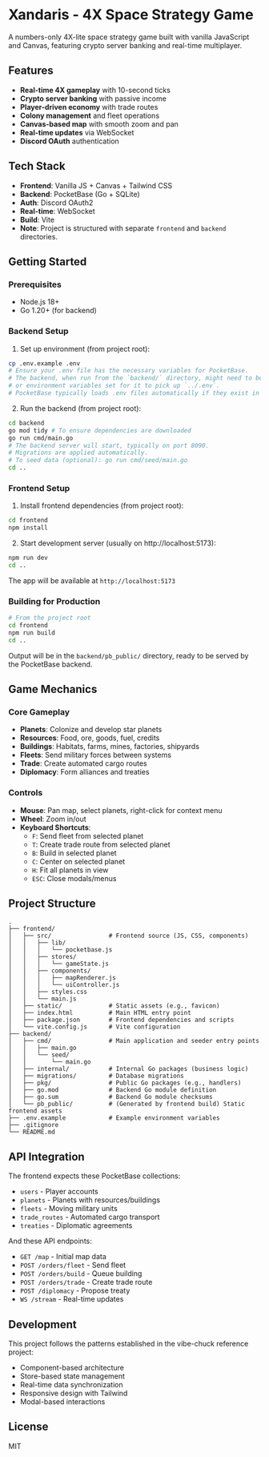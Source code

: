 # Xandaris - 4X Space Strategy Game

A numbers-only 4X-lite space strategy game built with vanilla JavaScript and Canvas, featuring crypto server banking and real-time multiplayer.

## Features

- **Real-time 4X gameplay** with 10-second ticks
- **Crypto server banking** with passive income
- **Player-driven economy** with trade routes
- **Colony management** and fleet operations
- **Canvas-based map** with smooth zoom and pan
- **Real-time updates** via WebSocket
- **Discord OAuth** authentication

## Tech Stack

- **Frontend**: Vanilla JS + Canvas + Tailwind CSS
- **Backend**: PocketBase (Go + SQLite)
- **Auth**: Discord OAuth2
- **Real-time**: WebSocket
- **Build**: Vite
- **Note**: Project is structured with separate `frontend` and `backend` directories.

## Getting Started

### Prerequisites

- Node.js 18+
- Go 1.20+ (for backend)

### Backend Setup

1. Set up environment (from project root):
```bash
cp .env.example .env
# Ensure your .env file has the necessary variables for PocketBase.
# The backend, when run from the `backend/` directory, might need to be configured
# or environment variables set for it to pick up `../.env`.
# PocketBase typically loads .env files automatically if they exist in its execution directory.
```

2. Run the backend (from project root):
```bash
cd backend
go mod tidy # To ensure dependencies are downloaded
go run cmd/main.go
# The backend server will start, typically on port 8090.
# Migrations are applied automatically.
# To seed data (optional): go run cmd/seed/main.go
cd ..
```

### Frontend Setup

1. Install frontend dependencies (from project root):
```bash
cd frontend
npm install
```

2. Start development server (usually on http://localhost:5173):
```bash
npm run dev
cd ..
```

The app will be available at `http://localhost:5173`

### Building for Production

```bash
# From the project root
cd frontend
npm run build
cd ..
```

Output will be in the `backend/pb_public/` directory, ready to be served by the PocketBase backend.

## Game Mechanics

### Core Gameplay
- **Planets**: Colonize and develop star planets
- **Resources**: Food, ore, goods, fuel, credits
- **Buildings**: Habitats, farms, mines, factories, shipyards
- **Fleets**: Send military forces between systems
- **Trade**: Create automated cargo routes
- **Diplomacy**: Form alliances and treaties

### Controls
- **Mouse**: Pan map, select planets, right-click for context menu
- **Wheel**: Zoom in/out
- **Keyboard Shortcuts**:
  - `F`: Send fleet from selected planet
  - `T`: Create trade route from selected planet
  - `B`: Build in selected planet
  - `C`: Center on selected planet
  - `H`: Fit all planets in view
  - `ESC`: Close modals/menus

## Project Structure

```
.
├── frontend/
│   ├── src/                # Frontend source (JS, CSS, components)
│   │   ├── lib/
│   │   │   └── pocketbase.js
│   │   ├── stores/
│   │   │   └── gameState.js
│   │   ├── components/
│   │   │   ├── mapRenderer.js
│   │   │   └── uiController.js
│   │   ├── styles.css
│   │   └── main.js
│   ├── static/             # Static assets (e.g., favicon)
│   ├── index.html          # Main HTML entry point
│   ├── package.json        # Frontend dependencies and scripts
│   └── vite.config.js      # Vite configuration
├── backend/
│   ├── cmd/                # Main application and seeder entry points
│   │   ├── main.go
│   │   └── seed/
│   │       └── main.go
│   ├── internal/           # Internal Go packages (business logic)
│   ├── migrations/         # Database migrations
│   ├── pkg/                # Public Go packages (e.g., handlers)
│   ├── go.mod              # Backend Go module definition
│   ├── go.sum              # Backend Go module checksums
│   └── pb_public/          # (Generated by frontend build) Static frontend assets
├── .env.example            # Example environment variables
├── .gitignore
└── README.md
```

## API Integration

The frontend expects these PocketBase collections:
- `users` - Player accounts
- `planets` - Planets with resources/buildings
- `fleets` - Moving military units
- `trade_routes` - Automated cargo transport
- `treaties` - Diplomatic agreements

And these API endpoints:
- `GET /map` - Initial map data
- `POST /orders/fleet` - Send fleet
- `POST /orders/build` - Queue building
- `POST /orders/trade` - Create trade route
- `POST /diplomacy` - Propose treaty
- `WS /stream` - Real-time updates

## Development

This project follows the patterns established in the vibe-chuck reference project:
- Component-based architecture
- Store-based state management
- Real-time data synchronization
- Responsive design with Tailwind
- Modal-based interactions

## License

MIT